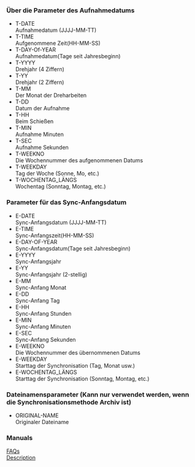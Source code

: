 ### Über die Parameter des Aufnahmedatums<br>

- T-DATE<br>
Aufnahmedatum (JJJJ-MM-TT)<br>
- T-TIME<br>
Aufgenommene Zeit(HH-MM-SS)<br>
- T-DAY-Of-YEAR<br>
Aufnahmedatum(Tage seit Jahresbeginn)<br>
- T-YYYY<br>
Drehjahr (4 Ziffern)<br>
- T-YY<br>
Drehjahr (2 Ziffern)<br>
- T-MM<br>
Der Monat der Dreharbeiten<br>
- T-DD<br>
Datum der Aufnahme<br>
- T-HH<br>
Beim Schießen<br>
- T-MIN<br>
Aufnahme Minuten<br>
- T-SEC<br>
Aufnahme Sekunden<br>
- T-WEEKNO<br>
Die Wochennummer des aufgenommenen Datums<br>
- T-WEEKDAY<br>
Tag der Woche (Sonne, Mo, etc.)<br>
- T-WOCHENTAG_LÄNGS<br>
Wochentag (Sonntag, Montag, etc.)<br>

### Parameter für das Sync-Anfangsdatum<br>

- E-DATE<br>
Sync-Anfangsdatum (JJJJ-MM-TT)<br>
- E-TIME<br>
Sync-Anfangszeit(HH-MM-SS)<br>
- E-DAY-OF-YEAR<br>
Sync-Anfangsdatum(Tage seit Jahresbeginn)<br>
- E-YYYY<br>
Sync-Anfangsjahr<br>
- E-YY<br>
Sync-Anfangsjahr (2-stellig)<br>
- E-MM<br>
Sync-Anfang Monat<br>
- E-DD<br>
Sync-Anfang Tag<br>
- E-HH<br>
Sync-Anfang Stunden<br>
- E-MIN<br>
Sync-Anfang Minuten<br>
- E-SEC<br>
Sync-Anfang Sekunden<br>
- E-WEEKNO<br>
Die Wochennummer des übernommenen Datums<br>
- E-WEEKDAY<br>
Starttag der Synchronisation (Tag, Monat usw.)<br>
- E-WOCHENTAG_LÄNGS<br>
Starttag der Synchronisation (Sonntag, Montag, etc.)<br>

### Dateinamensparameter (Kann nur verwendet werden, wenn die Synchronisationsmethode Archiv ist)<br>

- ORIGINAL-NAME<br>
Originaler Dateiname<br>

### Manuals<br>
[FAQs](https://sentaroh.github.io/Documents/SMBSync3/SMBSync3_FAQ_EN.htm)<br>
[Description](https://sentaroh.github.io/Documents/SMBSync3/SMBSync3_Desc_EN.htm)<br>
